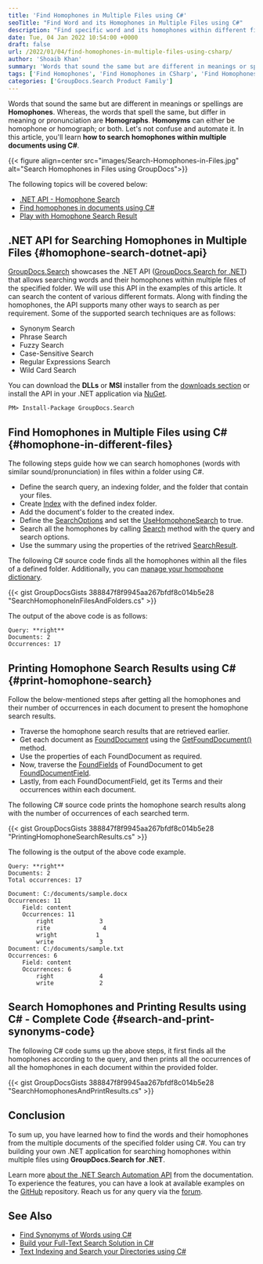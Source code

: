 ```yaml
---
title: 'Find Homophones in Multiple Files using C#'
seoTitle: "Find Word and its Homophones in Multiple Files using C#"
description: "Find specific word and its homophones within different files of a folder using C#. Build .NET app for homophones using document searching API by GroupDocs"
date: Tue, 04 Jan 2022 10:54:00 +0000
draft: false
url: /2022/01/04/find-homophones-in-multiple-files-using-csharp/
author: 'Shoaib Khan'
summary: 'Words that sound the same but are different in meanings or spellings are **Homophones**. Whereas, the words that spell the same, but differ in meaning or pronunciation are **Homographs**. **Homonyms** can either be homophone or homograph; or both. Let us not confuse and automate it. In this article, you will learn **how to search homophones within multiple documents using C#**.'
tags: ['Find Homophones', 'Find Homophones in CSharp', 'Find Homophones in Files', 'Homophones']
categories: ['GroupDocs.Search Product Family']
---
```


Words that sound the same but are different in meanings or spellings are **Homophones**. Whereas, the words that spell the same, but differ in meaning or pronunciation are **Homographs**. **Homonyms** can either be homophone or homograph; or both. Let's not confuse and automate it. In this article, you'll learn **how to search homophones within multiple documents using C#**.



{{< figure align=center src="images/Search-Homophones-in-Files.jpg" alt="Search Homophones in Files using GroupDocs">}}


The following topics will be covered below:

*   [.NET API - Homophone Search](#homophone-search-dotnet-api)
*   [Find homophones in documents using C#](#homophone-in-different-files)
*   [Play with Homophone Search Result](#print-homophone-search)

## .NET API for Searching Homophones in Multiple Files {#homophone-search-dotnet-api}

[GroupDocs.Search](https://products.groupdocs.com/search/) showcases the .NET API ([GroupDocs.Search for .NET](https://products.groupdocs.com/search/net/)) that allows searching words and their homophones within multiple files of the specified folder. We will use this API in the examples of this article. It can search the content of various different formats. Along with finding the homophones, the API supports many other ways to search as per requirement. Some of the supported search techniques are as follows:

*   Synonym Search
*   Phrase Search
*   Fuzzy Search
*   Case-Sensitive Search
*   Regular Expressions Search
*   Wild Card Search

You can download the **DLLs** or **MSI** installer from the [downloads section](https://downloads.groupdocs.com/search) or install the API in your .NET application via [NuGet](https://www.nuget.org/packages/groupdocs.search).

```
PM> Install-Package GroupDocs.Search
```

## Find Homophones in Multiple Files using C# {#homophone-in-different-files}

The following steps guide how we can search homophones (words with similar sound/pronunciation) in files within a folder using C#.

*   Define the search query, an indexing folder, and the folder that contain your files.
*   Create [Index](https://apireference.groupdocs.com/search/net/groupdocs.search/index) with the defined index folder.
*   Add the document's folder to the created index.
*   Define the [SearchOptions](https://apireference.groupdocs.com/search/net/groupdocs.search.options/searchoptions) and set the [UseHomophoneSearch](https://apireference.groupdocs.com/search/net/groupdocs.search.options/searchoptions/properties/usehomophonesearch) to true.
*   Search all the homophones by calling [Search](https://apireference.groupdocs.com/search/net/groupdocs.search/index/methods/search/index) method with the query and search options.
*   Use the summary using the properties of the retrived [SearchResult](https://apireference.groupdocs.com/search/net/groupdocs.search.results/searchresult).

The following C# source code finds all the homophones within all the files of a defined folder. Additionally, you can [manage your homophone dictionary](https://docs.groupdocs.com/search/net/homophone-dictionary/).

{{< gist GroupDocsGists 388847f8f9945aa267bfdf8c014b5e28 "SearchHomophoneInFilesAndFolders.cs" >}}

The output of the above code is as follows:

```
Query: **right**
Documents: 2
Occurrences: 17
```

## Printing Homophone Search Results using C# {#print-homophone-search}

Follow the below-mentioned steps after getting all the homophones and their number of occurrences in each document to present the homophone search results.

*   Traverse the homophone search results that are retrieved earlier.
*   Get each document as [FoundDocument](https://apireference.groupdocs.com/search/net/groupdocs.search.results/founddocument) using the [GetFoundDocument()](https://apireference.groupdocs.com/search/net/groupdocs.search.results/searchresult/methods/getfounddocument) method.
*   Use the properties of each FoundDocument as required.
*   Now, traverse the [FoundFields](https://apireference.groupdocs.com/search/net/groupdocs.search.results/founddocument/properties/foundfields) of FoundDocument to get [FoundDocumentField](https://apireference.groupdocs.com/search/net/groupdocs.search.results/founddocumentfield).
*   Lastly, from each FoundDocumentField, get its Terms and their occurrences within each document.

The following C# source code prints the homophone search results along with the number of occurrences of each searched term.

{{< gist GroupDocsGists 388847f8f9945aa267bfdf8c014b5e28 "PrintingHomophoneSearchResults.cs" >}}

The following is the output of the above code example.

```
Query: **right**
Documents: 2
Total occurrences: 17

Document: C:/documents/sample.docx
Occurrences: 11
    Field: content
    Occurrences: 11
        right             3
        rite               4
        wright           1
        write             3
Document: C:/documents/sample.txt
Occurrences: 6
    Field: content
    Occurrences: 6
        right             4
        write             2
```

## Search Homophones and Printing Results using C# - Complete Code {#search-and-print-synonyms-code}

The following C# code sums up the above steps, it first finds all the homophones according to the query, and then prints all the occurrences of all the homophones in each document within the provided folder.

{{< gist GroupDocsGists 388847f8f9945aa267bfdf8c014b5e28 "SearchHomophonesAndPrintResults.cs" >}}

## Conclusion

To sum up, you have learned how to find the words and their homophones from the multiple documents of the specified folder using C#. You can try building your own .NET application for searching homophones within multiple files using **GroupDocs.Search for .NET**.

Learn more [about the .NET Search Automation API](https://docs.groupdocs.com/search/net/) from the documentation. To experience the features, you can have a look at available examples on the [GitHub](https://github.com/groupdocs-search) repository. Reach us for any query via the [forum](https://forum.groupdocs.com/).

## See Also

*   [Find Synonyms of Words using C#](https://blog.groupdocs.com/2021/09/14/find-synonyms-of-words-using-csharp)
*   [Build your Full-Text Search Solution in C#](https://blog.groupdocs.com/2021/06/03/build-your-full-text-search-solution-in-csharp/)
*   [Text Indexing and Search your Directories using C#](https://blog.groupdocs.com/2020/05/29/search-text-by-indexing-in-csharp-net/)




